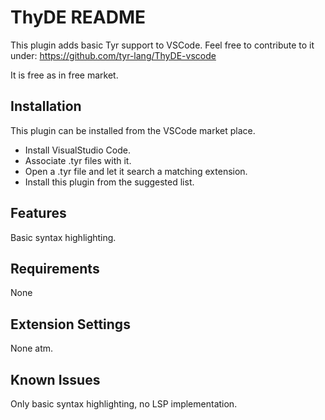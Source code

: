 # ThyDE README

This plugin adds basic Tyr support to VSCode.
Feel free to contribute to it under:
https://github.com/tyr-lang/ThyDE-vscode

It is free as in free market.

## Installation

This plugin can be installed from the VSCode market place.

- Install VisualStudio Code.
- Associate .tyr files with it.
- Open a .tyr file and let it search a matching extension.
- Install this plugin from the suggested list.


## Features

Basic syntax highlighting.

## Requirements

None

## Extension Settings

None atm.

## Known Issues

Only basic syntax highlighting, no LSP implementation.
